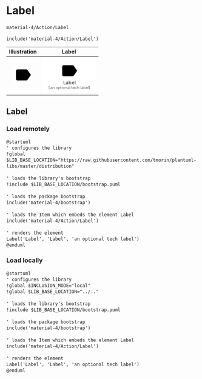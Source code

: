 # Label


```text
material-4/Action/Label
```

```text
include('material-4/Action/Label')
```



| Illustration | Label |
| :---: | :---: |
| ![illustration for Illustration](../../material-4/Action/Label.png) | ![illustration for Label](../../material-4/Action/Label.Local.png) |




## Label

### Load remotely
```plantuml
@startuml
' configures the library
!global $LIB_BASE_LOCATION="https://raw.githubusercontent.com/tmorin/plantuml-libs/master/distribution"

' loads the library's bootstrap
!include $LIB_BASE_LOCATION/bootstrap.puml

' loads the package bootstrap
include('material-4/bootstrap')

' loads the Item which embeds the element Label
include('material-4/Action/Label')

' renders the element
Label('Label', 'Label', 'an optional tech label')
@enduml
```

### Load locally
```plantuml
@startuml
' configures the library
!global $INCLUSION_MODE="local"
!global $LIB_BASE_LOCATION="../.."

' loads the library's bootstrap
!include $LIB_BASE_LOCATION/bootstrap.puml

' loads the package bootstrap
include('material-4/bootstrap')

' loads the Item which embeds the element Label
include('material-4/Action/Label')

' renders the element
Label('Label', 'Label', 'an optional tech label')
@enduml
```

